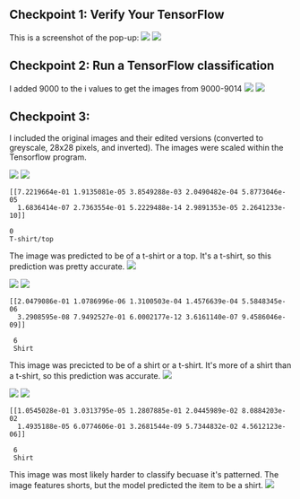 ## Checkpoint 1: Verify Your TensorFlow

This is a screenshot of the pop-up:
<img src="checkpoint1_0.PNG">
<img src="checkpoint1_1.PNG">

## Checkpoint 2: Run a TensorFlow classification
I added 9000 to the i values to get the images from 9000-9014 
<img src="checkpoint2_1.PNG">
<img src="checkpoint2_2.png">

## Checkpoint 3: 
I included the original images and their edited versions (converted to greyscale, 28x28 pixels, and inverted). The images were scaled within the Tensorflow program.

<img src="checkpoint3_0.PNG">
<img src="checkpoint3_0_edited.PNG">

```
[[7.2219664e-01 1.9135081e-05 3.8549288e-03 2.0490482e-04 5.8773046e-05
  1.6836414e-07 2.7363554e-01 5.2229488e-14 2.9891353e-05 2.2641233e-10]]

0 
T-shirt/top
```

The image was predicted to be of a t-shirt or a top. It's a t-shirt, so this prediction was pretty accurate.
<img src="checkpoint3_0_results.png">

<img src="checkpoint3_1.PNG">
<img src="checkpoint3_1_edited.PNG">

```
[[2.0479086e-01 1.0786996e-06 1.3100503e-04 1.4576639e-04 5.5848345e-06
  3.2908595e-08 7.9492527e-01 6.0002177e-12 3.6161140e-07 9.4586046e-09]]
 
 6 
 Shirt
```

This image was precicted to be of a shirt or a t-shirt. It's more of a shirt than a t-shirt, so this prediction was accurate. 
<img src="checkpoint3_0_results.png">

<img src="checkpoint3_2.PNG">
<img src="checkpoint3_2_edited.PNG">

```
[[1.0545028e-01 3.0313795e-05 1.2807885e-01 2.0445989e-02 8.0884203e-02
  1.4935188e-05 6.0774606e-01 3.2681544e-09 5.7344832e-02 4.5612123e-06]]
 
 6 
 Shirt
```

This image was most likely harder to classify becuase it's patterned. The image features shorts, but the model predicted the item to be a shirt. 
<img src="checkpoint3_2_results.png">
